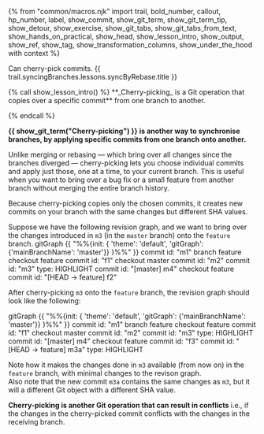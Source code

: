 {% from "common/macros.njk" import trail, bold_number, callout, hp_number, label, show_commit, show_git_term, show_git_term_tip, show_detour, show_exercise, show_git_tabs, show_git_tabs_from_text, show_hands_on_practical, show_head, show_lesson_intro, show_output, show_ref, show_tag, show_transformation_columns, show_under_the_hood with context %}

<span id="prereqs"></span>
<span id="outcomes">Can cherry-pick commits.</span>
<span id="title">{{ trail.syncingBranches.lessons.syncByRebase.title }}</span>

<div id="body">
{% call show_lesson_intro() %}
**_Cherry-picking_ is a Git operation that copies over a specific commit** from one branch to another.

{% endcall %}

**{{ show_git_term("Cherry-picking") }} is another way to synchronise branches, by applying specific commits from one branch onto another.**

Unlike merging or rebasing — which bring over all changes since the branches diverged — cherry-picking lets you choose individual commits and apply just those, one at a time, to your current branch. This is useful when you want to bring over a bug fix or a small feature from another branch without merging the entire branch history.

Because cherry-picking copies only the chosen commits, it creates new commits on your branch with the same changes but different SHA values.

Suppose we have the following revision graph, and we want to bring over the changes introduced in `m3` (in the `master` branch) onto the `feature` branch.
<mermaid>
gitGraph
    {{ "%%{init: { 'theme': 'default', 'gitGraph': {'mainBranchName': 'master'}} }%%" }}
    commit id: "m1"
    branch feature
    checkout feature
    commit id: "f1"
    checkout master
    commit id: "m2"
    commit id: "m3" type: HIGHLIGHT
    commit id: "[master] m4"
    checkout feature
    commit id: "[HEAD → feature] f2"
</mermaid>

After cherry-picking `m3` onto the `feature` branch, the revision graph should look like the following:

<mermaid>
gitGraph
{{ "%%{init: { 'theme': 'default', 'gitGraph': {'mainBranchName': 'master'}} }%%" }}
    commit id: "m1"
    branch feature
    checkout feature
    commit id: "f1"
    checkout master
    commit id: "m2"
    commit id: "m3" type: HIGHLIGHT
    commit id: "[master] m4"
    checkout feature
    commit id: "f3"
    commit id: "[HEAD → feature] m3a" type: HIGHLIGHT
</mermaid>

Note how it makes the changes done in `m3` available (from now on) in the `feature` branch, with minimal changes to the revison graph.<br>
Also note that the new commit `m3a` contains the same changes as `m3`, but it will a different Git object with a different SHA value.

**Cherry-picking is another Git operation that can result in conflicts** i.e., if the changes in the cherry-picked commit conflicts with the changes in the receiving branch.
</div>
<div id="extras">
</div>
